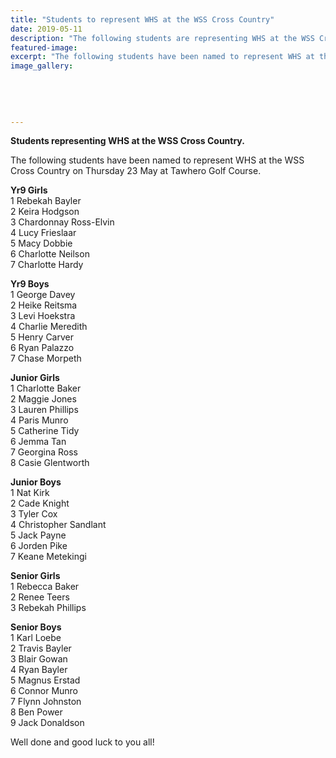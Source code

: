 ```yaml
---
title: "Students to represent WHS at the WSS Cross Country"
date: 2019-05-11
description: "The following students are representing WHS at the WSS Cross Country on Thursday 23 May at Tawhero Golf Course..."
featured-image: 
excerpt: "The following students have been named to represent WHS at the WSS Cross Country on Thursday May 23rd at Tawhero Golf Course."
image_gallery:
    
    
    
    
    
---
```


<p><strong>Students representing WHS at the WSS Cross Country.</strong></p>
<p>The following students have been named to represent WHS at the WSS Cross Country on Thursday 23 May at Tawhero Golf Course.</p>
<div class="text_exposed_show">
<p><strong>Yr9 Girls</strong><br />1 Rebekah Bayler<br />2 Keira Hodgson<br />3 Chardonnay Ross-Elvin<br />4 Lucy Frieslaar<br />5 Macy Dobbie<br />6 Charlotte Neilson<br />7 Charlotte Hardy</p>
<p><strong>Yr9 Boys</strong><br />1 George Davey<br />2 Heike Reitsma<br />3 Levi Hoekstra<br />4 Charlie Meredith<br />5 Henry Carver<br />6 Ryan Palazzo<br />7 Chase Morpeth</p>
<p><strong>Junior Girls</strong><br />1 Charlotte Baker<br />2 Maggie Jones&nbsp;<br />3 Lauren Phillips&nbsp;<br />4 Paris Munro&nbsp;<br />5 Catherine Tidy<br />6 Jemma Tan&nbsp;<br />7 Georgina Ross<br />8 Casie Glentworth</p>
<p><strong>Junior Boys</strong><br />1 Nat Kirk<br />2 Cade Knight&nbsp;<br />3 Tyler Cox<br />4 Christopher Sandlant&nbsp;<br />5 Jack Payne<br />6 Jorden Pike<br />7 Keane Metekingi</p>
<p><strong>Senior Girls</strong><br />1 Rebecca Baker<br />2 Renee Teers<br />3 Rebekah Phillips</p>
<p><strong>Senior Boys</strong><br />1 Karl Loebe<br />2 Travis Bayler<br />3 Blair Gowan<br />4 Ryan Bayler<br />5 Magnus Erstad<br />6 Connor Munro<br />7 Flynn Johnston<br />8 Ben Power<br />9 Jack Donaldson</p>
<p>Well done and good luck to you all!</p>
</div>

